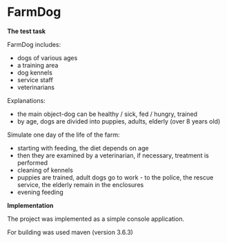 # FarmDog

**The test task**

FarmDog includes:
- dogs of various ages
- a training area
- dog kennels
- service staff
- veterinarians

Explanations:
- the main object-dog can be healthy / sick, fed / hungry, trained
- by age, dogs are divided into puppies, adults, elderly (over 8 years old)

Simulate one day of the life of the farm:
- starting with feeding, the diet depends on age
- then they are examined by a veterinarian, if necessary, treatment is performed 
- cleaning of kennels
- puppies are trained, adult dogs go to work - to the police, the rescue service, the elderly remain in the enclosures 
- evening feeding

**Implementation**

The project was implemented as a simple console application.

For building was used maven (version 3.6.3) 
